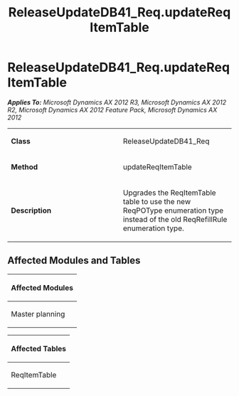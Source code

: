 ﻿---
title: ReleaseUpdateDB41_Req.updateReqItemTable
TOCTitle: ReleaseUpdateDB41_Req.updateReqItemTable
ms:assetid: 84151dcb-fd11-92b7-eeaf-f153e127a5a2
ms:mtpsurl: https://msdn.microsoft.com/en-us/library/JJ686003(v=AX.60)
ms:contentKeyID: 49709453
ms.date: 05/18/2015
mtps_version: v=AX.60
---

# ReleaseUpdateDB41\_Req.updateReqItemTable 


_**Applies To:** Microsoft Dynamics AX 2012 R3, Microsoft Dynamics AX 2012 R2, Microsoft Dynamics AX 2012 Feature Pack, Microsoft Dynamics AX 2012_

<table>
<colgroup>
<col style="width: 50%" />
<col style="width: 50%" />
</colgroup>
<tbody>
<tr class="odd">
<td><p><strong>Class</strong></p></td>
<td><p>ReleaseUpdateDB41_Req</p></td>
</tr>
<tr class="even">
<td><p><strong>Method</strong></p></td>
<td><p>updateReqItemTable</p></td>
</tr>
<tr class="odd">
<td><p><strong>Description</strong></p></td>
<td><p>Upgrades the ReqItemTable table to use the new ReqPOType enumeration type instead of the old ReqRefillRule enumeration type.</p></td>
</tr>
</tbody>
</table>


## Affected Modules and Tables

<table>
<colgroup>
<col style="width: 100%" />
</colgroup>
<thead>
<tr class="header">
<th><p>Affected Modules</p></th>
</tr>
</thead>
<tbody>
<tr class="odd">
<td><p>Master planning</p></td>
</tr>
</tbody>
</table>


<table>
<colgroup>
<col style="width: 100%" />
</colgroup>
<thead>
<tr class="header">
<th><p>Affected Tables</p></th>
</tr>
</thead>
<tbody>
<tr class="odd">
<td><p>ReqItemTable</p></td>
</tr>
</tbody>
</table>

  


